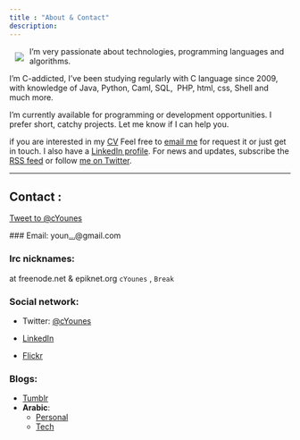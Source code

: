 ```yaml
---
title : "About & Contact" 
description:
---
```



<img style="float: left; margin: 10px" src="{{urls.media}}/cyounes_new.png" />

I’m very passionate about technologies, programming languages and algorithms.

I’m C-addicted, I’ve been studying regularly with C language since 2009, with knowledge of Java, Python, Caml, SQL,  PHP, html, css, Shell and much more.

I’m currently available for programming or development opportunities. I prefer short, catchy projects. Let me know if I can help you.

if you are interested in my [CV][2] Feel free to [email me][3] for request it or just get in touch. I also have a [LinkedIn profile][4]. For news and updates, subscribe the [RSS feed][5] or follow [me on Twitter][6].

------------------
## Contact : 
<p><a href="https://twitter.com/intent/tweet?screen_name=cYounes"
class="twitter-mention-button">Tweet to @cYounes</a><br />
<script>!function(d,s,id){var
js,fjs=d.getElementsByTagName(s)[0];if(!d.getElementById(id)){js=d.createElement(s);js.id=id;js.src="//platform.twitter.com/widgets.js";fjs.parentNode.insertBefore(js,fjs);}}(document,"script","twitter-wjs");</script></p>
### Email:
youn<a title="Reveal this e-mail address"
onclick="window.open('http://www.google.com/recaptcha/mailhide/d?k\07501leBmjuTu-80babsDNgZAaA\75\75\46c\75bsHTcqxIxzO-SHo3lFWlaRijisUeatfh7mk55AweBxA\075',
'',
'toolbar=0,scrollbars=0,location=0,statusbar=0,menubar=0,resizable=0,width=500,height=300');
return false;"
href="http://www.google.com/recaptcha/mailhide/d?k=01leBmjuTu-80babsDNgZAaA==&amp;c=bsHTcqxIxzO-SHo3lFWlaRijisUeatfh7mk55AweBxA=">&#8230;</a>@gmail.com

### Irc nicknames: 
at freenode.net & epiknet.org `cYounes` , `Break`  

### Social network:
- Twitter: [@cYounes][6]

- [LinkedIn][4]

- [Flickr][7]

### Blogs:
- [Tumblr][8]
- **Arabic**:
  - [Personal][9]
  - [Tech][10]



 [1]: http://cyounes.com/
 [2]: http://careers.stackoverflow.com/cyounes
 [3]: http://cyounes.com/contact "Contact me"
 [4]: http://fr.linkedin.com/in/cyounes "cyounes on linkedin"
 [5]: http://cyounes.com/feed/rss
 [6]: http://twitter.com/cYounes
 [7]: http://www.flickr.com/people/62399972@N04/ "flickr"
 [8]: http://cyounes.tumblr.com
 [9]: http://cyounes.com/blog/
 [10]: http://cyounes.com/ar/


